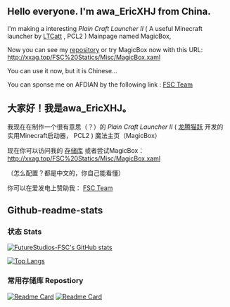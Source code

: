## Hello everyone. I'm awa_EricXHJ from China.

I'm making a interesting *Plain Craft Launcher II* ( A useful Minecraft launcher by [LTCatt](https://github.com/LTCatt) , PCL2 ) Mainpage named MagicBox,

Now you can see my [repository](https://github.com/FutureStudios-FSC/PCL-Mainpage-MagicBox) or try MagicBox now with this URL: http://xxag.top/FSC%20Statics/Misc/MagicBox.xaml

You can use it now, but it is Chinese...

You can sponse me on AFDIAN by the following link : [FSC Team](https://afdian.net/a/fsc-team)

## 大家好！我是awa_EricXHJ。

我现在在制作一个很有意思（？）的 *Plain Craft Launcher II* ( [龙腾猫跃](https://github.com/LTCatt) 开发的实用Minecraft启动器， PCL2 ) 魔法主页（MagicBox）

现在你可以访问我的 [存储库](https://github.com/FutureStudios-FSC/PCL-Mainpage-MagicBox) 或者尝试MagicBox： http://xxag.top/FSC%20Statics/Misc/MagicBox.xaml

（怎么配置？都是中文的，你自己能看懂）

你可以在爱发电上赞助我： [FSC Team](https://afdian.net/a/fsc-team)

## Github-readme-stats

### 状态 Stats

[![FutureStudios-FSC's GitHub stats](https://github-readme-stats.vercel.app/api?username=FutureStudios-FSC&show_icons=true)](https://github.com/anuraghazra/github-readme-stats)

[![Top Langs](https://github-readme-stats.vercel.app/api/top-langs/?username=FutureStudios-FSC&layout=compact&show_icons=true)](https://github.com/anuraghazra/github-readme-stats)

### 常用存储库 Repostiory

[![Readme Card](https://github-readme-stats.vercel.app/api/pin/?username=FutureStudios-FSC&repo=FSC-MagicBox-Mainpage)](https://github.com/FutureStudios-FSC/FSC-MagicBox-Mainpage)
[![Readme Card](https://github-readme-stats.vercel.app/api/pin/?username=FutureStudios-FSC&repo=FSC-HA-Objection)](https://github.com/FutureStudios-FSC/FSC-HA-Objection)
